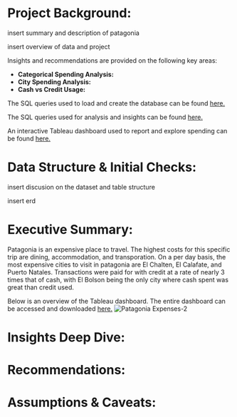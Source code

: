 # Project Background:
insert summary and description of patagonia

insert overview of data and project

Insights and recommendations are provided on the following key areas:

- **Categorical Spending Analysis:**
- **City Spending Analysis:**
- **Cash vs Credit Usage:**

The SQL queries used to load and create the database can be found [here.](/setup_queries)

The SQL queries used for analysis and insights can be found [here.](/analysis_queries)

An interactive Tableau dashboard used to report and explore spending can be found [here.](https://public.tableau.com/app/profile/nick.feichtel/viz/PatagoniaExpenses/PatagoniaExpenses)

# Data Structure & Initial Checks:
insert discusion on the dataset and table structure

insert erd

# Executive Summary:
Patagonia is an expensive place to travel. The highest costs for this specific trip are dining, accommodation, and transporation. On a per day basis, the most expensive cities to visit in patagonia are El Chalten, El Calafate, and Puerto Natales. Transactions were paid for with credit at a rate of nearly 3 times that of cash, with El Bolson being the only city where cash spent was great than credit used.

Below is an overview of the Tableau dashboard. The entire dashboard can be accessed and downloaded [here.](https://public.tableau.com/app/profile/nick.feichtel/viz/PatagoniaExpenses/PatagoniaExpenses)
![Patagonia Expenses-2](https://github.com/user-attachments/assets/059d21cd-d9c6-4425-9c2e-37a86cafc3ff)




# Insights Deep Dive:


# Recommendations:


# Assumptions & Caveats:
